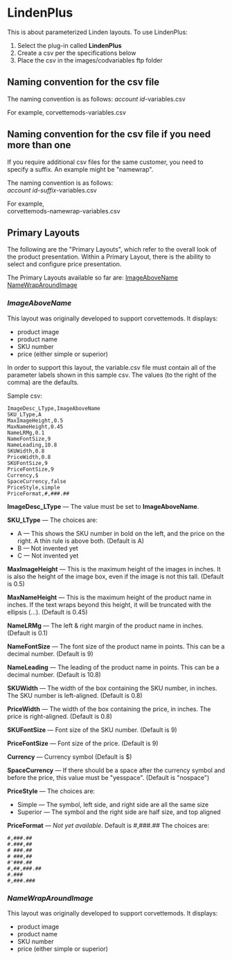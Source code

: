 # LindenPlus
This is about parameterized Linden layouts. To use LindenPlus:
1. Select the plug-in called **LindenPlus**
2. Create a csv per the specifications below
3. Place the csv in the images/codvariables ftp folder

## Naming convention for the csv file
The naming convention is as follows:
_account id_-variables.csv

For example, 
corvettemods-variables.csv

## Naming convention for the csv file if you need more than one
If you require additional csv files for the same customer, you need to specify a suffix. An example might be "namewrap".

The naming convention is as follows:  
_account id_-_suffix_-variables.csv

For example,  
corvettemods-namewrap-variables.csv

## Primary Layouts
The following are the "Primary Layouts", which refer to the overall look of the product presentation. Within a Primary Layout, there is the ability to select and configure price presentation. 

The Primary Layouts available so far are:
[ImageAboveName](#imageabovename)  
[NameWrapAroundImage](#namewraparoundimage)

### *ImageAboveName*
This layout was originally developed to support corvettemods. It displays:
* product image
* product name
* SKU number
* price (either simple or superior)

In order to support this layout, the variable.csv file must contain all of the parameter labels shown in this sample csv. The values (to the right of the comma) are the defaults.

Sample csv:

    ImageDesc_LType,ImageAboveName
    SKU_LType,A
    MaxImageHeight,0.5
    MaxNameHeight,0.45
    NameLRMg,0.1
    NameFontSize,9
    NameLeading,10.8
    SKUWidth,0.8
    PriceWidth,0.8
    SKUFontSize,9
    PriceFontSize,9
    Currency,$
    SpaceCurrency,false
    PriceStyle,simple
    PriceFormat,#,###.##


**ImageDesc_LType** — The value must be set to **ImageAboveName**.

**SKU_LType** — The choices are:
* A — This shows the SKU number in bold on the left, and the price on the right. A thin rule is above both. (Default is A)
* B —  Not invented yet
* C —  Not invented yet 

**MaxImageHeight** — This is the maximum height of the images in inches. It is also the height of the image box, even if the image is not this tall. (Default is 0.5)

**MaxNameHeight** — This is the maximum height of the product name in inches. If the text wraps beyond this height, it will be truncated with the ellipsis (...). (Default is 0.45)

**NameLRMg** — The left & right margin of the product name in inches. (Default is 0.1)

**NameFontSize** — The font size of the product name in points. This can be a decimal number. (Default is 9)

**NameLeading** — The leading of the product name in points. This can be a decimal number. (Default is 10.8)

**SKUWidth** — The width of the box containing the SKU number, in inches. The SKU number is left-aligned. (Default is 0.8)

**PriceWidth** — The width of the box containing the price, in inches. The price is right-aligned. (Default is 0.8)

**SKUFontSize** — Font size of the SKU number. (Default is 9)

**PriceFontSize** — Font size of the price. (Default is 9)

**Currency** — Currency symbol (Default is $)

**SpaceCurrency** — If there should be a space after the currency symbol and before the price, this value must be "yesspace". (Default is "nospace")

**PriceStyle** — The choices are:
* Simple — The symbol, left side, and right side are all the same size
* Superior — The symbol and the right side are half size, and top aligned

**PriceFormat** — *Not yet available*. Default is #,###.## 
The choices are:

    #,###.##
    #.###,##
    # ###.##
    # ###,##
    #'###.##
    #,##,###.##
    #.###
    #,###.###

### *NameWrapAroundImage*
This layout was originally developed to support corvettemods. It displays:
* product image
* product name
* SKU number
* price (either simple or superior)
